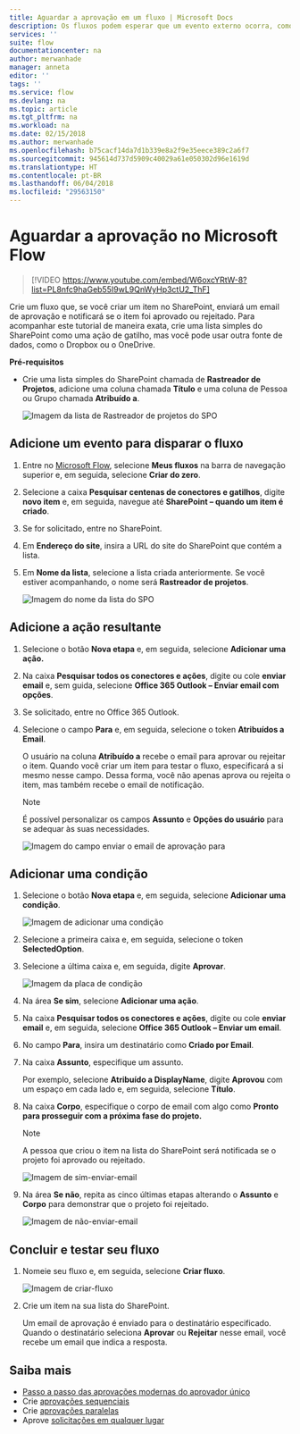 ```yaml
---
title: Aguardar a aprovação em um fluxo | Microsoft Docs
description: Os fluxos podem esperar que um evento externo ocorra, como um usuário aprovar ou rejeitar uma alteração, antes de executar uma ação, como o envio da notificação da decisão.
services: ''
suite: flow
documentationcenter: na
author: merwanhade
manager: anneta
editor: ''
tags: ''
ms.service: flow
ms.devlang: na
ms.topic: article
ms.tgt_pltfrm: na
ms.workload: na
ms.date: 02/15/2018
ms.author: merwanhade
ms.openlocfilehash: b75cacf14da7d1b339e8a2f9e35eece389c2a6f7
ms.sourcegitcommit: 945614d737d5909c40029a61e050302d96e1619d
ms.translationtype: HT
ms.contentlocale: pt-BR
ms.lasthandoff: 06/04/2018
ms.locfileid: "29563150"
---
```

# <a name="wait-for-approval-in-microsoft-flow"></a>Aguardar a aprovação no Microsoft Flow

> [!VIDEO https://www.youtube.com/embed/W6oxcYRtW-8?list=PL8nfc9haGeb55I9wL9QnWyHp3ctU2_ThF]
>


Crie um fluxo que, se você criar um item no SharePoint, enviará um email de aprovação e notificará se o item foi aprovado ou rejeitado. Para acompanhar este tutorial de maneira exata, crie uma lista simples do SharePoint como uma ação de gatilho, mas você pode usar outra fonte de dados, como o Dropbox ou o OneDrive.

**Pré-requisitos**

* Crie uma lista simples do SharePoint chamada de **Rastreador de Projetos**, adicione uma coluna chamada **Título** e uma coluna de Pessoa ou Grupo chamada **Atribuído a**.

   ![Imagem da lista de Rastreador de projetos do SPO](./media/wait-for-approvals/project-tracker.png)

## <a name="add-an-event-to-trigger-the-flow"></a>Adicione um evento para disparar o fluxo

1. Entre no [Microsoft Flow](https://flow.microsoft.com), selecione **Meus fluxos** na barra de navegação superior e, em seguida, selecione **Criar do zero**.

1. Selecione a caixa **Pesquisar centenas de conectores e gatilhos**, digite **novo item** e, em seguida, navegue até **SharePoint – quando um item é criado**.

1. Se for solicitado, entre no SharePoint.
1. Em **Endereço do site**, insira a URL do site do SharePoint que contém a lista.

1. Em **Nome da lista**, selecione a lista criada anteriormente. Se você estiver acompanhando, o nome será **Rastreador de projetos**.

    ![Imagem do nome da lista do SPO](./media/wait-for-approvals/SPO-list-name.png)

## <a name="add-the-resulting-action"></a>Adicione a ação resultante

1. Selecione o botão **Nova etapa** e, em seguida, selecione **Adicionar uma ação.**

1. Na caixa **Pesquisar todos os conectores e ações**, digite ou cole **enviar email** e, sem guida, selecione **Office 365 Outlook – Enviar email com opções**.

1. Se solicitado, entre no Office 365 Outlook.

1. Selecione o campo **Para** e, em seguida, selecione o token **Atribuídos a Email**.

    O usuário na coluna **Atribuído a** recebe o email para aprovar ou rejeitar o item. Quando você criar um item para testar o fluxo, especificará a si mesmo nesse campo. Dessa forma, você não apenas aprova ou rejeita o item, mas também recebe o email de notificação.

    > [!NOTE]
    > É possível personalizar os campos **Assunto** e **Opções do usuário** para se adequar às suas necessidades.

    ![Imagem do campo enviar o email de aprovação para](./media/wait-for-approvals/send-approval-email-to.png)

## <a name="add-a-condition"></a>Adicionar uma condição

1. Selecione o botão **Nova etapa** e, em seguida, selecione **Adicionar uma condição**.

    ![Imagem de adicionar uma condição](./media/wait-for-approvals/add-a-condition.png)
1. Selecione a primeira caixa e, em seguida, selecione o token **SelectedOption**.
1. Selecione a última caixa e, em seguida, digite **Aprovar**.

    ![Imagem da placa de condição](./media/wait-for-approvals/condition-card-2.png)

1. Na área **Se sim**, selecione **Adicionar uma ação**.

1. Na caixa **Pesquisar todos os conectores e ações**, digite ou cole **enviar email** e, em seguida, selecione **Office 365 Outlook – Enviar um email**.

1. No campo **Para**, insira um destinatário como **Criado por Email**.

1. Na caixa **Assunto**, especifique um assunto.

    Por exemplo, selecione **Atribuído a DisplayName**, digite **Aprovou** com um espaço em cada lado e, em seguida, selecione **Título**.

1. Na caixa **Corpo**, especifique o corpo de email com algo como **Pronto para prosseguir com a próxima fase do projeto.**

    > [!NOTE]
    > A pessoa que criou o item na lista do SharePoint será notificada se o projeto foi aprovado ou rejeitado.

    ![Imagem de sim-enviar-email](./media/wait-for-approvals/if-yes-send-email-card-3.png)

1. Na área **Se não**, repita as cinco últimas etapas alterando o **Assunto** e **Corpo** para demonstrar que o projeto foi rejeitado.

     ![Imagem de não-enviar-email](./media/wait-for-approvals/no-send-email-2.png)

## <a name="finish-and-test-your-flow"></a>Concluir e testar seu fluxo

1. Nomeie seu fluxo e, em seguida, selecione **Criar fluxo**.

     ![Imagem de criar-fluxo](./media/wait-for-approvals/create-flow.png)
1. Crie um item na sua lista do SharePoint.

    Um email de aprovação é enviado para o destinatário especificado. Quando o destinatário seleciona **Aprovar** ou **Rejeitar** nesse email, você recebe um email que indica a resposta.

## <a name="learn-more"></a>Saiba mais

* [Passo a passo das aprovações modernas do aprovador único](modern-approvals.md)
* Crie [aprovações sequenciais](sequential-modern-approvals.md)
* Crie [aprovações paralelas](parallel-modern-approvals.md)
* Aprove [solicitações em qualquer lugar](mobile-approvals.md)
